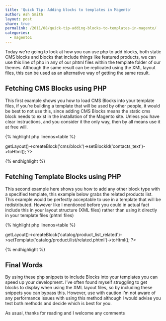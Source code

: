 ```yaml
---
title: 'Quick Tip: Adding blocks to templates in Magento'
author: Ash Smith
layout: post
share: true
permalink: /2011/08/quick-tip-adding-blocks-to-templates-in-magento/
categories:
  - magento1
---
```

Today we&#8217;re going to look at how you can use php to add blocks, both static CMS blocks and blocks that include things like featured products, we can use this line of php in any of our phtml files within the template folder of our themes. Although the same result can be replicated using the XML layout files, this can be used as an alternative way of getting the same result.

## Fetching CMS Blocks using PHP

This first example shows you how to load CMS Blocks into your template files, if you&#8217;re building a template that will be used by other people, it would be best to not use this, since adding CMS Blocks means the static cms block needs to exist in the installation of the Magento site. Unless you have clear instructions, and you consider it the only way, then by all means use it at free will.

{% highlight php linenos=table %}
<?php
    echo $this->getLayout()->createBlock('cms/block')->setBlockId('contacts_text')->toHtml();
?>
{% endhighlight %}

## Fetching Template Blocks using PHP

This second example here shows you how to add any other block type with a specified template, this example below grabs the related products list. This example would be perfectly acceptable to use in a template that will be redistributed. However like I mentioned before you could in actual fact include this in your layout structure (XML files) rather than using it directly in your template files (phtml files)

{% highlight php linenos=table %}
<?php
    echo $this->getLayout()->createBlock('catalog/product_list_related')->setTemplate('catalog/product/list/related.phtml')->toHtml();
?>
{% endhighlight %}

## Final Words

By using these php snippets to include Blocks into your templates you can speed up your development. I&#8217;ve often found myself struggling to get blocks to display when using the XML layout files, so by including these snippets you can bypass this. However, use with caution I&#8217;m not aware of any performance issues with using this method although I would advise you test both methods and decide which is best for you.

As usual, thanks for reading and I welcome any comments
